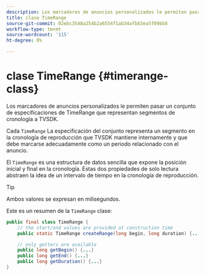 ```yaml
---
description: Los marcadores de anuncios personalizados le permiten pasar un conjunto de especificaciones de TimeRange que representan segmentos de cronología a TVSDK.
title: clase TimeRange
source-git-commit: 02ebc3548a254b2a6554f1ab34afbb3ea5f09bb8
workflow-type: tm+mt
source-wordcount: '115'
ht-degree: 0%

---
```


# clase TimeRange {#timerange-class}

Los marcadores de anuncios personalizados le permiten pasar un conjunto de especificaciones de TimeRange que representan segmentos de cronología a TVSDK.

<!--<a id="section_42EB6D62627A424ABA250E3246EFEFC3"></a>-->

Cada `TimeRange` La especificación del conjunto representa un segmento en la cronología de reproducción que TVSDK mantiene internamente y que debe marcarse adecuadamente como un periodo relacionado con el anuncio.

El `TimeRange` es una estructura de datos sencilla que expone la posición inicial y final en la cronología. Estas dos propiedades de solo lectura abstraen la idea de un intervalo de tiempo en la cronología de reproducción.

>[!TIP]
>
>Ambos valores se expresan en milisegundos.

Este es un resumen de la `TimeRange` clase:

```java
public final class TimeRange {
    // the start/end values are provided at construction time
    public static TimeRange createRange(long begin, long duration) {...} 

    // only getters are available
    public long getBegin() {...} 
    public long getEnd() {...} 
    public long getDuration() {...}
}
```

